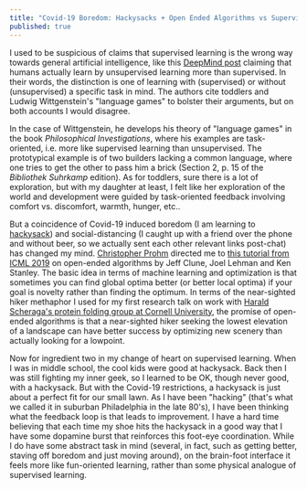 ```yaml
---
title: "Covid-19 Boredom: Hackysacks + Open Ended Algorithms vs Supervised Learning"
published: true
---
```


I used to be suspicious of claims that supervised learning is the wrong way towards general artificial intelligence, like this [DeepMind post](https://deepmind.com/blog/article/unsupervised-learning) claiming that humans actually learn by unsupervised learning more than supervised. In their words, the distinction is one of learning with (supervised) or without (unsupervised) a specific task in mind. The authors cite toddlers and Ludwig Wittgenstein's "language games" to bolster their arguments, but on both accounts I would disagree.

In the case of Wittgenstein, he develops his theory of "language games" in the book *Philosophical Investigations*, where his examples are task-oriented, i.e. more like supervised learning than unsupervised. The prototypical example is of two builders lacking a common language, where one tries to get the other to pass him a brick (Section 2, p. 15 of the *Bibliothek Suhrkamp* edition). As for toddlers, sure there is a lot of exploration, but with my daughter at least, I felt like her exploration of the world and development were guided by task-oriented feedback involving comfort vs. discomfort, warmth, hunger, etc..

But a coincidence of Covid-19 induced boredom (I am learning to [hackysack](https://en.wikipedia.org/wiki/Hacky_sack)) and social-distancing (I caught up with a friend over the phone and without beer, so we actually sent each other relevant links post-chat) has changed my mind. [Christopher Prohm](https://cprohm.de/) directed me to [this tutorial from ICML 2019](https://www.youtube.com/watch?v=g6HiuEnbwJE) on open-ended algorithms by Jeff Clune, Joel Lehman and Ken Stanley. The basic idea in terms of machine learning and optimization is that sometimes you can find global optima better (or better local optima) if your goal is novelty rather than finding the optimum. In terms of the near-sighted hiker methaphor I used for my first research talk on work with [Harald Scheraga's protein folding group at Cornell University](http://scheraga.chem.cornell.edu), the promise of open-ended algorithms is that a near-sighted hiker seeking the lowest elevation of a landscape can have better success by optimizing new scenery than actually looking for a lowpoint.

Now for ingredient two in my change of heart on supervised learning. When I was in middle school, the cool kids were good at hackysack. Back then I was still fighting my inner geek, so I learned to be OK, though never good, with a hackysack. But with the Covid-19 restrictions, a hackysack is just about a perfect fit for our small lawn. As I have been "hacking" (that's what we called it in suburban Philadelphia in the late 80's), I have been thinking what the feedback loop is that leads to improvement. I have a hard time believing that each time my shoe hits the hackysack in a good way that I have some dopamine burst that reinforces this foot-eye coordination. While I do have some abstract task in mind (several, in fact, such as getting better, staving off boredom and just moving around), on the brain-foot interface it feels more like fun-oriented learning, rather than some physical analogue of supervised learning.
